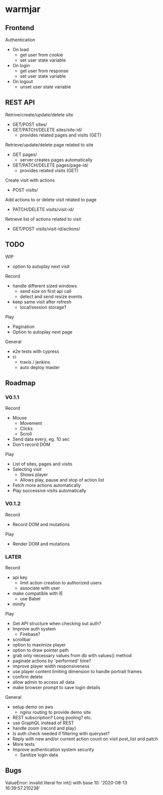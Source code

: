 # warmjar

## Frontend

Authentication
* On load
  - get user from cookie
  - set user state variable
* On login
  - get user from response
  - set user state variable
* On logout
  - unset user state variable


## REST API

Retrive/create/update/delete site
* GET/POST sites/
* GET/PATCH/DELETE sites/site-id/
  - provides related pages and visits (GET)

Retrieve/update/delete page related to site
* GET pages/
  - server creates pages automatically
* GET/PATCH/DELETE pages/page-id/
  - provides related visits (GET)

Create visit with actions
* POST visits/

Add actions to or delete visit related to page
* PATCH/DELETE visits/visit-id/

Retrieve list of actions related to visit
* GET/POST visits/visit-id/actions/


## TODO

WIP
* option to autoplay next visit

Record
* handle different sized windows
  - send size on first api call
  - detect and send resize events
* keep same visit after refresh
  * local/session storage?

Play
* Pagination
* Option to autoplay next page

General
* e2e tests with cypress
* ci
  - travis / jenkins
  - auto deploy master


## Roadmap

### V0.1.1

Record
* Mouse
  - Movement
  - Clicks
  - Scroll
* Send data every, eg. 10 sec
* Don't record DOM

Play
* List of sites, pages and visits
* Selecting visit
  - Shows player
  - Allows play, pause and stop of action list
* Fetch more actions automatically
* Play successive visits automatically


### V0.1.2

Record
* Record DOM and mutations

Play
* Render DOM and mutations


### LATER

Record
* api key
  - limit action creation to authorized users
  - associate with user
* make compatible with IE
  - use Babel
* minify

Play
* Get API structure when checking out auth?
* Improve auth system
  - Firebase?
* scrollbar
* option to maximize player
* option to draw pointer path
* grab only necessary values from db with values() method
* paginate actions by 'performed' time?
* improve player width responsiveness
* use player content limiting dimension to handle portrait frames
* confirm delete
* allow admin to access all data
* make browser prompt to save login details

General
* setup demo on aws
  - nginx routing to provide demo site
* REST subscription? Long pooling? etc.
* use GraphQL instead of REST
* handle zoom (record and play)
* Is auth check needed if filtering with queryset?
* Reply with new and/or current action count on visit post_list and patch
* More tests
* Improve authentication system security
  - Sanitize login data


## Bugs

ValueError: invalid literal for int() with base 10: '2020-08-13 16:39:57.210238'    
